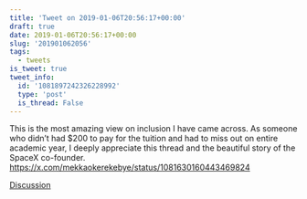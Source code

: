 ```yaml
---
title: 'Tweet on 2019-01-06T20:56:17+00:00'
draft: true
date: 2019-01-06T20:56:17+00:00
slug: '201901062056'
tags:
  - tweets
is_tweet: true
tweet_info:
  id: '1081897242326228992'
  type: 'post'
  is_thread: False
---
```




This is the most amazing view on inclusion I have came across. As someone who didn’t had $200 to pay for the tuition and had to miss out on entire academic year, I deeply appreciate this thread and the beautiful story of the SpaceX co-founder. <https://x.com/mekkaokerekebye/status/1081630160443469824>

[Discussion](https://x.com/sytelus/status/1081897242326228992)
